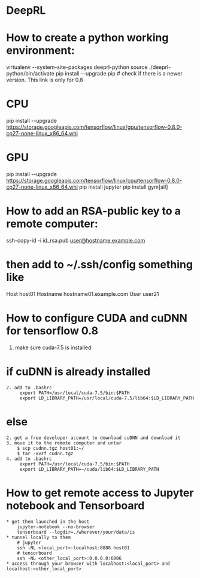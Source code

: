 # DeepRL


# How to create a python working environment:
virtualenv --system-site-packages deeprl-python
source ./deeprl-python/bin/activate
pip install --upgrade pip
	# check if there is a newer version. This link is only for 0.8
# CPU
pip install --upgrade https://storage.googleapis.com/tensorflow/linux/gpu/tensorflow-0.8.0-cp27-none-linux_x86_64.whl
# GPU
pip install --upgrade https://storage.googleapis.com/tensorflow/linux/cpu/tensorflow-0.8.0-cp27-none-linux_x86_64.whl
pip install jupyter
pip install gym[all]


# How to add an RSA-public key to a remote computer:

ssh-copy-id -i id_rsa.pub user@hostname.example.com
# then add to ~/.ssh/config something like
Host host01
	Hostname hostname01.example.com
	User user21


# How to configure CUDA and cuDNN for tensorflow 0.8
1. make sure cuda-7.5 is installed
# if cuDNN is already installed
	2. add to .bashrc
		 export PATH=/usr/local/cuda-7.5/bin:$PATH
		 export LD_LIBRARY_PATH=/usr/local/cuda-7.5/lib64:$LD_LIBRARY_PATH
# else
	2. get a free developer account to download cuDNN and download it
	3. move it to the remote computer and untar
		$ scp cudnn.tgz host01:~/
		$ tar -xvzf cudnn.tgz
	4. add to .bashrc
		 export PATH=/usr/local/cuda-7.5/bin:$PATH
		 export LD_LIBRARY_PATH=~/cuda/lib64:$LD_LIBRARY_PATH


# How to get remote access to Jupyter notebook and Tensorboard
	* get them launched in the host
		jupyter-notebook --no-browser
		tensorboard --logdir=./wherever/your/data/is
	* tunnel locally to them
		# jupyter
		ssh -NL <local_port>:localhost:8888 host01
		# tensorboard
		ssh -NL <other_local_port>:0.0.0.0:6006
	* access through your browser with localhost:<local_port> and localhost:<other_local_port>
